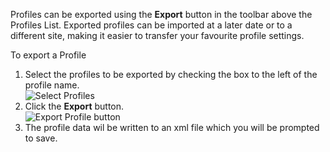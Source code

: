 Profiles can be exported using the **Export** button in the toolbar above the Profiles List. Exported profiles can be imported at a later date or to a different site, making it easier to transfer your favourite profile settings.

To export a Profile

1. Select the profiles to be exported by checking the box to the left of the profile name.  
  ![Select Profiles](https://cdn.joomlacontenteditor.net/images/docs/profiles/profiles-publish-check.jpg)
2. Click the **Export** button.  
  ![Export Profile button](https://cdn.joomlacontenteditor.net/images/docs/profiles/profiles-buttons-export.jpg)
3. The profile data wil be written to an xml file which you will be prompted to save.